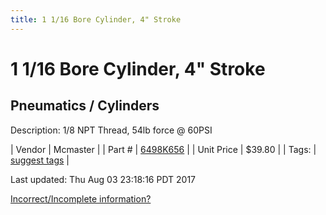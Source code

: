 ```yaml
---
title: 1 1/16 Bore Cylinder, 4" Stroke
---
```


# 1 1/16 Bore Cylinder, 4" Stroke
## Pneumatics / Cylinders
Description: 	1/8 NPT Thread, 54lb force @ 60PSI 

| Vendor | Mcmaster | 
| Part # | [6498K656](https://www.mcmaster.com/#6498K656) | 
| Unit Price | $39.80 | 
| Tags: | [suggest tags](https://docs.google.com/forms/d/e/1FAIpQLSeWyY8v3RgOty-MyWmh9U0iivNYN_molChYyS-0U-o-kOAv_g/viewform) | 

Last updated: Thu Aug 03 23:18:16 PDT 2017

 [Incorrect/Incomplete information?](https://docs.google.com/forms/d/e/1FAIpQLSeWyY8v3RgOty-MyWmh9U0iivNYN_molChYyS-0U-o-kOAv_g/viewform)